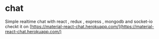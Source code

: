 # chat
Simple realtime chat with  react , redux , express , mongodb and socket-io 
checkt it on [https://material-react-chat.herokuapp.com/](https://material-react-chat.herokuapp.com/)
